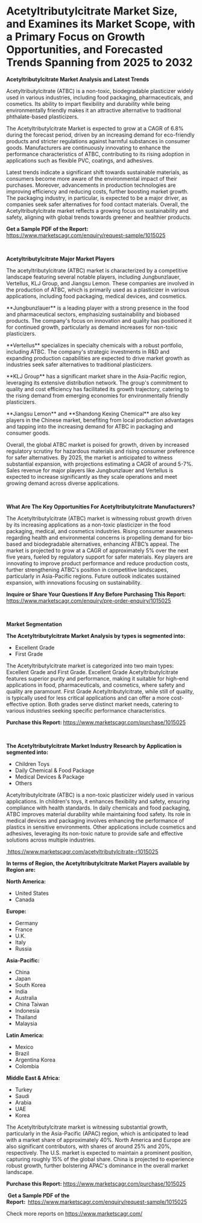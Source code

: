 <p><h1>Acetyltributylcitrate Market Size, and Examines its Market Scope, with a Primary Focus on Growth Opportunities, and Forecasted Trends Spanning from 2025 to 2032</h1></p><p><strong>Acetyltributylcitrate Market Analysis and Latest Trends</strong></p>
<p><p>Acetyltributylcitrate (ATBC) is a non-toxic, biodegradable plasticizer widely used in various industries, including food packaging, pharmaceuticals, and cosmetics. Its ability to impart flexibility and durability while being environmentally friendly makes it an attractive alternative to traditional phthalate-based plasticizers. </p><p>The Acetyltributylcitrate Market is expected to grow at a CAGR of 6.8% during the forecast period, driven by an increasing demand for eco-friendly products and stricter regulations against harmful substances in consumer goods. Manufacturers are continuously innovating to enhance the performance characteristics of ATBC, contributing to its rising adoption in applications such as flexible PVC, coatings, and adhesives. </p><p>Latest trends indicate a significant shift towards sustainable materials, as consumers become more aware of the environmental impact of their purchases. Moreover, advancements in production technologies are improving efficiency and reducing costs, further boosting market growth. The packaging industry, in particular, is expected to be a major driver, as companies seek safer alternatives for food contact materials. Overall, the Acetyltributylcitrate market reflects a growing focus on sustainability and safety, aligning with global trends towards greener and healthier products.</p></p>
<p><strong>Get a Sample PDF of the Report:&nbsp;</strong> <a href="https://www.marketscagr.com/enquiry/request-sample/1015025?utm_campaign=2465&utm_medium=2&utm_source=Github&utm_content=ia&utm_term=06032025&utm_id=acetyltributylcitrate">https://www.marketscagr.com/enquiry/request-sample/1015025</a></p>
<p>&nbsp;</p>
<p><strong>Acetyltributylcitrate Major Market Players</strong></p>
<p><p>The acetyltributylcitrate (ATBC) market is characterized by a competitive landscape featuring several notable players, including Jungbunzlauer, Vertellus, KLJ Group, and Jiangsu Lemon. These companies are involved in the production of ATBC, which is primarily used as a plasticizer in various applications, including food packaging, medical devices, and cosmetics.</p><p>**Jungbunzlauer** is a leading player with a strong presence in the food and pharmaceutical sectors, emphasizing sustainability and biobased products. The company's focus on innovation and quality has positioned it for continued growth, particularly as demand increases for non-toxic plasticizers.</p><p>**Vertellus** specializes in specialty chemicals with a robust portfolio, including ATBC. The company's strategic investments in R&D and expanding production capabilities are expected to drive market growth as industries seek safer alternatives to traditional plasticizers.</p><p>**KLJ Group** has a significant market share in the Asia-Pacific region, leveraging its extensive distribution network. The group's commitment to quality and cost efficiency has facilitated its growth trajectory, catering to the rising demand from emerging economies for environmentally friendly plasticizers.</p><p>**Jiangsu Lemon** and **Shandong Kexing Chemical** are also key players in the Chinese market, benefiting from local production advantages and tapping into the increasing demand for ATBC in packaging and consumer goods.</p><p>Overall, the global ATBC market is poised for growth, driven by increased regulatory scrutiny for hazardous materials and rising consumer preference for safer alternatives. By 2025, the market is anticipated to witness substantial expansion, with projections estimating a CAGR of around 5-7%. Sales revenue for major players like Jungbunzlauer and Vertellus is expected to increase significantly as they scale operations and meet growing demand across diverse applications.</p></p>
<p>&nbsp;</p>
<p><strong>What Are The Key Opportunities For Acetyltributylcitrate Manufacturers?</strong></p>
<p><p>The Acetyltributylcitrate (ATBC) market is witnessing robust growth driven by its increasing applications as a non-toxic plasticizer in the food packaging, medical, and cosmetics industries. Rising consumer awareness regarding health and environmental concerns is propelling demand for bio-based and biodegradable alternatives, enhancing ATBC’s appeal. The market is projected to grow at a CAGR of approximately 5% over the next five years, fueled by regulatory support for safer materials. Key players are innovating to improve product performance and reduce production costs, further strengthening ATBC's position in competitive landscapes, particularly in Asia-Pacific regions. Future outlook indicates sustained expansion, with innovations focusing on sustainability.</p></p>
<p><strong>Inquire or Share Your Questions If Any Before Purchasing This Report:</strong> <a href="https://www.marketscagr.com/enquiry/pre-order-enquiry/1015025?utm_campaign=2465&utm_medium=2&utm_source=Github&utm_content=ia&utm_term=06032025&utm_id=acetyltributylcitrate">https://www.marketscagr.com/enquiry/pre-order-enquiry/1015025</a></p>
<p>&nbsp;</p>
<p><strong>Market Segmentation</strong></p>
<p><strong>The Acetyltributylcitrate Market Analysis by types is segmented into:</strong></p>
<p><ul><li>Excellent Grade</li><li>First Grade</li></ul></p>
<p><p>The Acetyltributylcitrate market is categorized into two main types: Excellent Grade and First Grade. Excellent Grade Acetyltributylcitrate features superior purity and performance, making it suitable for high-end applications in food, pharmaceuticals, and cosmetics, where safety and quality are paramount. First Grade Acetyltributylcitrate, while still of quality, is typically used for less critical applications and can offer a more cost-effective option. Both grades serve distinct market needs, catering to various industries seeking specific performance characteristics.</p></p>
<p><strong>Purchase this Report:&nbsp;</strong><a href="https://www.marketscagr.com/purchase/1015025?utm_campaign=2465&utm_medium=2&utm_source=Github&utm_content=ia&utm_term=06032025&utm_id=acetyltributylcitrate">https://www.marketscagr.com/purchase/1015025</a></p>
<p>&nbsp;</p>
<p><strong>The Acetyltributylcitrate Market Industry Research by Application is segmented into:</strong></p>
<p><ul><li>Children Toys</li><li>Daily Chemical & Food Package</li><li>Medical Devices & Package</li><li>Others</li></ul></p>
<p><p>Acetyltributylcitrate (ATBC) is a non-toxic plasticizer widely used in various applications. In children's toys, it enhances flexibility and safety, ensuring compliance with health standards. In daily chemicals and food packaging, ATBC improves material durability while maintaining food safety. Its role in medical devices and packaging involves enhancing the performance of plastics in sensitive environments. Other applications include cosmetics and adhesives, leveraging its non-toxic nature to provide safe and effective solutions across multiple industries.</p></p>
<p><a href="https://www.marketscagr.com/acetyltributylcitrate-r1015025?utm_campaign=2465&utm_medium=2&utm_source=Github&utm_content=ia&utm_term=06032025&utm_id=acetyltributylcitrate">&nbsp;https://www.marketscagr.com/acetyltributylcitrate-r1015025</a></p>
<p><strong>In terms of Region, the Acetyltributylcitrate Market Players available by Region are:</strong></p>
<p>
    <p> <strong> North America: </strong>
        <ul>
            <li>United States</li>
            <li>Canada</li>
        </ul>
        </p> 
    <p> <strong> Europe: </strong>
        <ul>
            <li>Germany</li>
            <li>France</li>
            <li>U.K.</li>
            <li>Italy</li>
            <li>Russia</li>
        </ul>
        </p> 
    <p> <strong> Asia-Pacific: </strong>
        <ul>
            <li>China</li>
            <li>Japan</li>
            <li>South Korea</li>
            <li>India</li>
            <li>Australia</li>
            <li>China Taiwan</li>
            <li>Indonesia</li>
            <li>Thailand</li>
            <li>Malaysia</li>
        </ul>
        </p> 
    <p> <strong> Latin America: </strong>
        <ul>
            <li>Mexico</li>
            <li>Brazil</li>
            <li>Argentina Korea</li>
            <li>Colombia</li>
        </ul>
        </p> 
    <p> <strong> Middle East & Africa: </strong>
        <ul>
            <li>Turkey</li>
            <li>Saudi</li>
            <li>Arabia</li>
            <li>UAE</li>
            <li>Korea</li>
        </ul>
    </p>
    </p>
<p><p>The Acetyltributylcitrate market is witnessing substantial growth, particularly in the Asia-Pacific (APAC) region, which is anticipated to lead with a market share of approximately 40%. North America and Europe are also significant contributors, with shares of around 25% and 20%, respectively. The U.S. market is expected to maintain a prominent position, capturing roughly 15% of the global share. China is projected to experience robust growth, further bolstering APAC's dominance in the overall market landscape.</p></p>
<p><strong>Purchase this Report: </strong><a href="https://www.marketscagr.com/purchase/1015025?utm_campaign=2465&utm_medium=2&utm_source=Github&utm_content=ia&utm_term=06032025&utm_id=acetyltributylcitrate">https://www.marketscagr.com/purchase/1015025</a></p>
<p>&nbsp;<strong>Get a Sample PDF of the Report:&nbsp;&nbsp;</strong><a href="https://www.marketscagr.com/enquiry/request-sample/1015025?utm_campaign=2465&utm_medium=2&utm_source=Github&utm_content=ia&utm_term=06032025&utm_id=acetyltributylcitrate">https://www.marketscagr.com/enquiry/request-sample/1015025</a></p>
<p><strong></strong></p>
<p>Check more reports on <a href="https://www.marketscagr.com/?utm_campaign=2465&utm_medium=2&utm_source=Github&utm_content=ia&utm_term=06032025&utm_id=acetyltributylcitrate">https://www.marketscagr.com/</a></p>